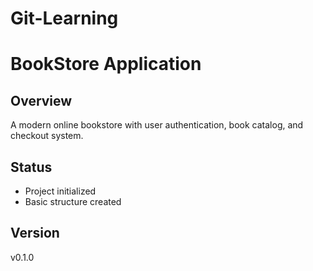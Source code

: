 # Git-Learning
# BookStore Application

## Overview
A modern online bookstore with user authentication, book catalog, and checkout system.

## Status
- Project initialized
- Basic structure created

## Version
v0.1.0